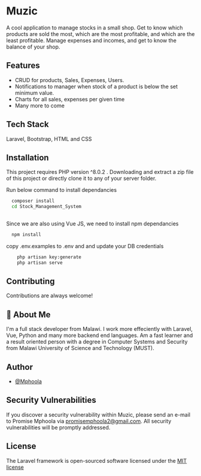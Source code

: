
# Muzic

A cool application to manage stocks in a small shop. Get to know which products are sold the most, which are the most profitable, and which are the least profitable.
Manage expenses and incomes, and get to know the balance of your shop. 



## Features

- CRUD for products, Sales, Expenses, Users.
- Notifications to manager when stock of a product is below the set minimum value.
- Charts for all sales, expenses per given time
- Many more to come


## Tech Stack

Laravel, Bootstrap, HTML and CSS


## Installation

This project requires PHP version ^8.0.2 .
Downloading and extract a zip file of this project or directly clone it to any of your server
folder.

Run below command to install dependancies

```bash
  composer install
  cd Stock_Management_System
  
```

Since we are also using Vue JS, we need to install npm dependancies

```bash
  npm install
```

copy .env.examples to .env and and update your DB credentials
    
```bash
    php artisan key:generate
    php artisan serve
```
## Contributing

Contributions are always welcome!



## 🚀 About Me
I'm a full stack developer from Malawi. I work more effeciently with Laravel, Vue, Python
and many more backend end languages. Am a fast learner and a result oriented person with a 
degree in Computer Systems and Security from Malawi University of Science and Technology (MUST).


## Author

- [@Mphoola](https://www.github.com/Mphoola)


## Security Vulnerabilities
If you discover a security vulnerability within Muzic, please send an e-mail to 
Promise Mphoola via promisemphoola2@gmail.com. All security vulnerabilities will be promptly addressed.
## License
The Laravel framework is open-sourced software licensed under the [MIT license](https://opensource.org/licenses/MIT)

